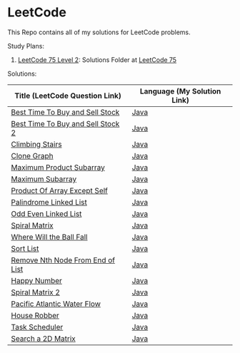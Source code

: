 # LeetCode

This Repo contains all of my solutions for LeetCode problems.

Study Plans:

1. [LeetCode 75 Level 2](https://leetcode.com/study-plan/leetcode-75/): Solutions Folder
   at [LeetCode 75](Java/LeetCode-Solutions/src/edu/harshil/solutions/LC75)

[//]: # ([Top Interview]&#40;https://leetcode.com/problem-list/top-interview-questions/&#41;)
Solutions:

| Title (LeetCode Question Link)                                                                                     | Language (My Solution Link)                                                                  |
|--------------------------------------------------------------------------------------------------------------------|----------------------------------------------------------------------------------------------|
| [Best Time To Buy and Sell Stock](https://leetcode.com/problems/best-time-to-buy-and-sell-stock/)                  | [Java](Java/LeetCode-Solutions/src/edu/harshil/solutions/BestTimetoBuyandSellStock.java)     |
| [Best Time To Buy and Sell Stock 2](https://leetcode.com/problems/best-time-to-buy-and-sell-stock-ii/description/) | [Java](Java/LeetCode-Solutions/src/edu/harshil/solutions/BestTimetoBuyandSellStock2.java)    |
| [Climbing Stairs](https://leetcode.com/problems/climbing-stairs/)                                                  | [Java](Java/LeetCode-Solutions/src/edu/harshil/solutions/ClimbingStairs.java)                |
| [Clone Graph](https://leetcode.com/problems/clone-graph/)                                                          | [Java](Java/LeetCode-Solutions/src/edu/harshil/solutions/CloneGraph.java)                    |
| [Maximum Product Subarray](https://leetcode.com/problems/maximum-product-subarray/)                                | [Java](Java/LeetCode-Solutions/src/edu/harshil/solutions/MaximumProductSubarray.java)        |
| [Maximum Subarray](https://leetcode.com/problems/maximum-subarray/description/)                                    | [Java](Java/LeetCode-Solutions/src/edu/harshil/solutions/MaximumSubarray.java)               |
| [Product Of Array Except Self](https://leetcode.com/problems/product-of-array-except-self/)                        | [Java](Java/LeetCode-Solutions/src/edu/harshil/solutions/ProductofArrayExceptSelf.java)      |
| [Palindrome Linked List](https://leetcode.com/problems/palindrome-linked-list)                                     | [Java](Java/LeetCode-Solutions/src/edu/harshil/solutions/LC75/IsPalindromeLinkedList.java)   |
| [Odd Even Linked List](https://leetcode.com/problems/odd-even-linked-list/)                                        | [Java](Java/LeetCode-Solutions/src/edu/harshil/solutions/LC75/OddEvenLinkedList.java)        |
| [Spiral Matrix](https://leetcode.com/problems/spiral-matrix)                                                       | [Java](Java/LeetCode-Solutions/src/edu/harshil/solutions/LC75/SpiralMatrix.java)             |                                                                                  |                                     |
| [Where Will the Ball Fall](https://leetcode.com/problems/where-will-the-ball-fall/description/)                    | [Java](Java/LeetCode-Solutions/src/edu/harshil/solutions/LC75/WhereBallFall.java)            |
| [Sort List](https://leetcode.com/problems/sort-list)                                                               | [Java](Java/LeetCode-Solutions/src/edu/harshil/solutions/LC75/SortList.java)                 |
| [Remove Nth Node From End of List](https://leetcode.com/problems/remove-nth-node-from-end-of-list/description/)    | [Java](Java/LeetCode-Solutions/src/edu/harshil/solutions/LC75/RemoveNNodeEndList.java)       |
| [Happy Number](https://leetcode.com/problems/happy-number)                                                         | [Java](Java/LeetCode-Solutions/src/edu/harshil/solutions/LC75/HappyNumber.java)              |
| [Spiral Matrix 2](https://leetcode.com/problems/spiral-matrix-ii/description/)                                     | [Java](Java/LeetCode-Solutions/src/edu/harshil/solutions/SpiralMatrix2.java)                 |
| [Pacific Atlantic Water Flow](https://leetcode.com/problems/pacific-atlantic-water-flow/description/)              | [Java](Java/LeetCode-Solutions/src/edu/harshil/solutions/LC75/PacificAtlanticWaterFlow.java) |
| [House Robber](https://leetcode.com/problems/house-robber/description)                                             | [Java](Java/LeetCode-Solutions/src/edu/harshil/solutions/LC75/HouseRobber.java)              |
| [Task Scheduler](https://leetcode.com/problems/task-scheduler/description/)                                        | [Java](Java/LeetCode-Solutions/src/edu/harshil/solutions/LC75/TaskScheduler.java)            |
| [Search a 2D Matrix](https://leetcode.com/problems/search-a-2d-matrix/description/)                                | [Java](Java/LeetCode-Solutions/src/edu/harshil/solutions/LC75/Search2DMatrix.java)           |
 
